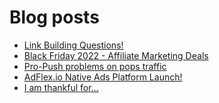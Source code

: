 # Blog posts
<!-- BLOG-POST-LIST:START -->
- [Link Building Questions!](https://afflift.com/f/threads/link-building-questions.9983/)
- [Black Friday 2022 - Affiliate Marketing Deals](https://afflift.com/f/threads/black-friday-2022-affiliate-marketing-deals.9962/)
- [Pro-Push problems on pops traffic](https://afflift.com/f/threads/pro-push-problems-on-pops-traffic.9984/)
- [AdFlex.io Native Ads Platform Launch!](https://afflift.com/f/threads/adflex-io-native-ads-platform-launch.9716/)
- [I am thankful for...](https://afflift.com/f/threads/i-am-thankful-for.9982/)
<!-- BLOG-POST-LIST:END -->
